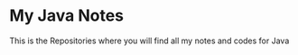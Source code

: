 # My Java Notes
This is the Repositories where you will find all my notes and codes for Java
<br><br>
 
